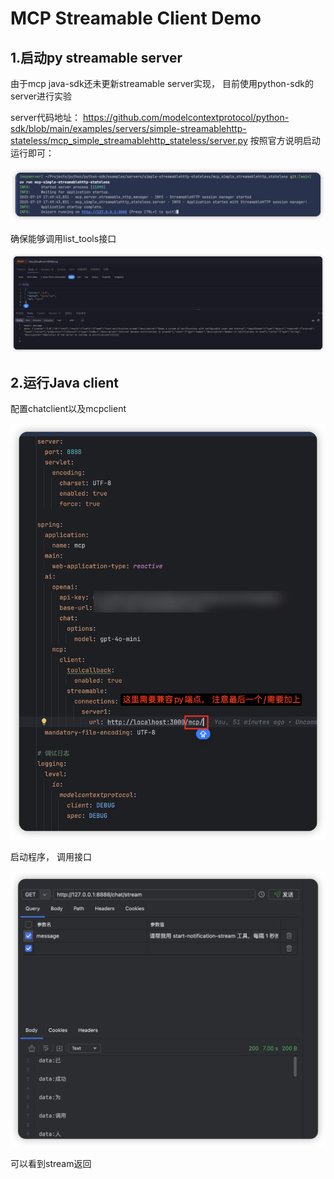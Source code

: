 # MCP Streamable Client Demo

## 1.启动py streamable server 

由于mcp java-sdk还未更新streamable server实现， 目前使用python-sdk的server进行实验

server代码地址： https://github.com/modelcontextprotocol/python-sdk/blob/main/examples/servers/simple-streamablehttp-stateless/mcp_simple_streamablehttp_stateless/server.py
按照官方说明启动运行即可：

![image-20250719175009082](./assets/image-20250719175009082.png)

确保能够调用list_tools接口

![image-20250719175147426](./assets/image-20250719175147426.png)

## 2.运行Java client

配置chatclient以及mcpclient

![image-20250719175436782](./assets/image-20250719175436782.png)

启动程序， 调用接口

![image-20250719175538101](./assets/image-20250719175538101.png)

可以看到stream返回